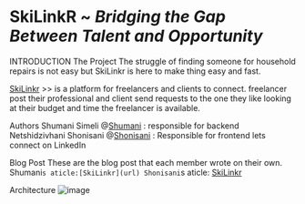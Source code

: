# SkiLinkR ~ *Bridging the Gap Between Talent and Opportunity*
INTRODUCTION
The Project
The struggle of finding someone for household repairs is not easy but SkiLinkr is here to make thing easy and fast.

[SkiLinkr](https://vho-shumani.github.io./) >> is a platform for freelancers and clients to connect. freelancer post their professional and client send requests to the one they like looking at their budget and time the freelancer is available.

Authors
Shumani Simeli @[Shumani](url) : responsible for backend
Netshidzivhani Shonisani @[Shonisani](https://www.linkedin.com/in/shonisani-netshidzivhani-b7574a22a/) : Responsible for frontend
lets connect on LinkedIn

Blog Post
These are the blog post that each member wrote on their own.
Shumani`s aticle:[SkiLinkr](url)
Shonisani`s aticle: [SkiLinkr](https://medium.com/@shoneesani/skilinkr-18a7fee2ce0c)

Architecture
![image](https://github.com/Sanieeme/SkiLinkr_v2/assets/138012421/66a190ea-b456-409e-b725-3b1196d468b0)

